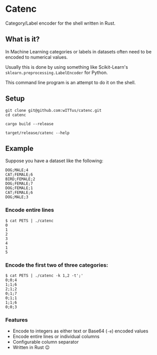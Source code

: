 # Catenc
Category/Label encoder for the shell written in Rust.

## What is it?

In Machine Learning categories or labels in datasets often need to be encoded to numerical values.

Usually this is done by using something like Scikit-Learn's `sklearn.preprocessing.LabelEncoder` for Python.

This command line program is an attempt to do it on the shell.

## Setup

```
git clone git@github.com:wITTus/catenc.git
cd catenc

cargo build --release

target/release/catenc --help
```

## Example

Suppose you have a dataset like the following:

```
DOG;MALE;4
CAT;FEMALE;6
BIRD;FEMALE;2
DOG;FEMALE;7
DOG;FEMALE;1
CAT;FEMALE;6
DOG;MALE;3
```

### Encode entire lines

```
$ cat PETS | ./catenc
0
1
2
3
4
1
5
```

### Encode the first two of three categories:

```
$ cat PETS | ./catenc -k 1,2 -t';'
0;0;4
1;1;6
2;1;2
0;1;7
0;1;1
1;1;6
0;0;3
```

### Features

* Encode to integers as either text or Base64 (`-e`) encoded values
* Encode entire lines or individual columns
* Configurable column separator
* Written in Rust 😉

